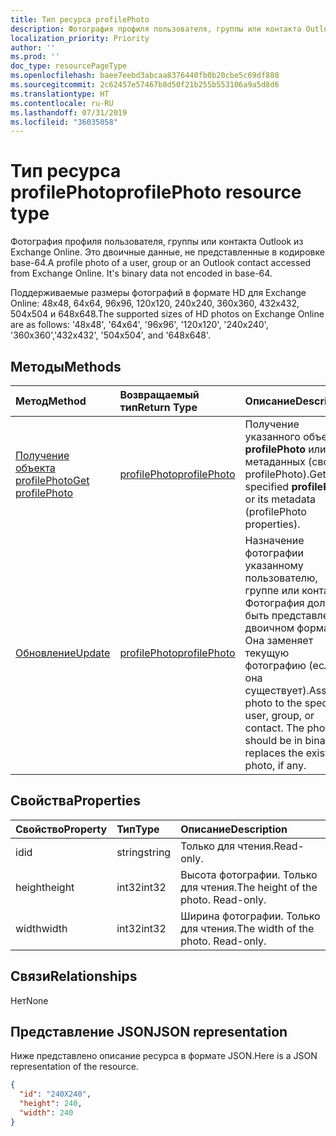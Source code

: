 ```yaml
---
title: Тип ресурса profilePhoto
description: Фотография профиля пользователя, группы или контакта Outlook из Exchange Online. Это двоичные данные, не представленные в кодировке base-64.
localization_priority: Priority
author: ''
ms.prod: ''
doc_type: resourcePageType
ms.openlocfilehash: baee7eebd3abcaa8376440fb0b20cbe5c69df880
ms.sourcegitcommit: 2c62457e57467b8d50f21b255b553106a9a5d8d6
ms.translationtype: HT
ms.contentlocale: ru-RU
ms.lasthandoff: 07/31/2019
ms.locfileid: "36035058"
---
```

# <a name="profilephoto-resource-type"></a><span data-ttu-id="cec90-104">Тип ресурса profilePhoto</span><span class="sxs-lookup"><span data-stu-id="cec90-104">profilePhoto resource type</span></span>
<span data-ttu-id="cec90-p102">Фотография профиля пользователя, группы или контакта Outlook из Exchange Online. Это двоичные данные, не представленные в кодировке base-64.</span><span class="sxs-lookup"><span data-stu-id="cec90-p102">A profile photo of a user, group or an Outlook contact accessed from Exchange Online. It's binary data not encoded in base-64.</span></span>

<span data-ttu-id="cec90-107">Поддерживаемые размеры фотографий в формате HD для Exchange Online: 48x48, 64x64, 96x96, 120x120, 240x240, 360x360, 432x432, 504x504 и 648x648.</span><span class="sxs-lookup"><span data-stu-id="cec90-107">The supported sizes of HD photos on Exchange Online are as follows: '48x48', '64x64', '96x96', '120x120', '240x240', '360x360','432x432', '504x504', and '648x648'.</span></span> 

## <a name="methods"></a><span data-ttu-id="cec90-108">Методы</span><span class="sxs-lookup"><span data-stu-id="cec90-108">Methods</span></span>

| <span data-ttu-id="cec90-109">Метод</span><span class="sxs-lookup"><span data-stu-id="cec90-109">Method</span></span>       | <span data-ttu-id="cec90-110">Возвращаемый тип</span><span class="sxs-lookup"><span data-stu-id="cec90-110">Return Type</span></span>  |<span data-ttu-id="cec90-111">Описание</span><span class="sxs-lookup"><span data-stu-id="cec90-111">Description</span></span>|
|:---------------|:--------|:----------|
|[<span data-ttu-id="cec90-112">Получение объекта profilePhoto</span><span class="sxs-lookup"><span data-stu-id="cec90-112">Get profilePhoto</span></span>](../api/profilephoto-get.md) | [<span data-ttu-id="cec90-113">profilePhoto</span><span class="sxs-lookup"><span data-stu-id="cec90-113">profilePhoto</span></span>](profilephoto.md) |<span data-ttu-id="cec90-114">Получение указанного объекта **profilePhoto** или его метаданных (свойств profilePhoto).</span><span class="sxs-lookup"><span data-stu-id="cec90-114">Get the specified **profilePhoto** or its metadata (profilePhoto properties).</span></span>|
|[<span data-ttu-id="cec90-115">Обновление</span><span class="sxs-lookup"><span data-stu-id="cec90-115">Update</span></span>](../api/profilephoto-update.md) | [<span data-ttu-id="cec90-116">profilePhoto</span><span class="sxs-lookup"><span data-stu-id="cec90-116">profilePhoto</span></span>](profilephoto.md)  |<span data-ttu-id="cec90-p103">Назначение фотографии указанному пользователю, группе или контакту. Фотография должна быть представлена в двоичном формате. Она заменяет текущую фотографию (если она существует).</span><span class="sxs-lookup"><span data-stu-id="cec90-p103">Assign a photo to the specified user, group, or contact. The photo should be in binary. It replaces the existing photo, if any.</span></span>|

## <a name="properties"></a><span data-ttu-id="cec90-120">Свойства</span><span class="sxs-lookup"><span data-stu-id="cec90-120">Properties</span></span>
| <span data-ttu-id="cec90-121">Свойство</span><span class="sxs-lookup"><span data-stu-id="cec90-121">Property</span></span>     | <span data-ttu-id="cec90-122">Тип</span><span class="sxs-lookup"><span data-stu-id="cec90-122">Type</span></span>   |<span data-ttu-id="cec90-123">Описание</span><span class="sxs-lookup"><span data-stu-id="cec90-123">Description</span></span>|
|:---------------|:--------|:----------|
|<span data-ttu-id="cec90-124">id</span><span class="sxs-lookup"><span data-stu-id="cec90-124">id</span></span>|<span data-ttu-id="cec90-125">string</span><span class="sxs-lookup"><span data-stu-id="cec90-125">string</span></span>|<span data-ttu-id="cec90-126">Только для чтения.</span><span class="sxs-lookup"><span data-stu-id="cec90-126">Read-only.</span></span>|
|<span data-ttu-id="cec90-127">height</span><span class="sxs-lookup"><span data-stu-id="cec90-127">height</span></span>|<span data-ttu-id="cec90-128">int32</span><span class="sxs-lookup"><span data-stu-id="cec90-128">int32</span></span>|<span data-ttu-id="cec90-p104">Высота фотографии. Только для чтения.</span><span class="sxs-lookup"><span data-stu-id="cec90-p104">The height of the photo. Read-only.</span></span>|
|<span data-ttu-id="cec90-131">width</span><span class="sxs-lookup"><span data-stu-id="cec90-131">width</span></span>|<span data-ttu-id="cec90-132">int32</span><span class="sxs-lookup"><span data-stu-id="cec90-132">int32</span></span>|<span data-ttu-id="cec90-p105">Ширина фотографии. Только для чтения.</span><span class="sxs-lookup"><span data-stu-id="cec90-p105">The width of the photo. Read-only.</span></span>|

## <a name="relationships"></a><span data-ttu-id="cec90-135">Связи</span><span class="sxs-lookup"><span data-stu-id="cec90-135">Relationships</span></span>
<span data-ttu-id="cec90-136">Нет</span><span class="sxs-lookup"><span data-stu-id="cec90-136">None</span></span>


## <a name="json-representation"></a><span data-ttu-id="cec90-137">Представление JSON</span><span class="sxs-lookup"><span data-stu-id="cec90-137">JSON representation</span></span>

<span data-ttu-id="cec90-138">Ниже представлено описание ресурса в формате JSON.</span><span class="sxs-lookup"><span data-stu-id="cec90-138">Here is a JSON representation of the resource.</span></span>

<!--{
  "blockType": "resource",
  "baseType": "microsoft.graph.entity",
  "optionalProperties": [],
  "isMediaEntity": true,
  "keyProperty": "id",
  "@odata.type": "microsoft.graph.profilePhoto"
}-->

```json
{
  "id": "240X240",
  "height": 240,
  "width": 240
}

```
<!-- uuid: 8fcb5dbc-d5aa-4681-8e31-b001d5168d79
2015-10-25 14:57:30 UTC -->
<!-- {
  "type": "#page.annotation",
  "description": "profilePhoto resource",
  "keywords": "",
  "section": "documentation",
  "tocPath": ""
}-->
